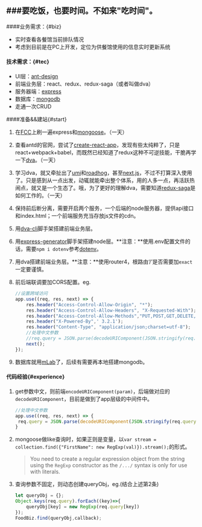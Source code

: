 ###要吃饭，也要时间。不如来"吃时间"。
---
####业务需求：{#biz}

* 实时查看各餐馆当前排队情况
* 考虑到目前是在PC上开发，定位为供餐馆使用的信息实时更新系统

#### 技术需求：{#tec}

* UI层：[ant-design](https://ant.design/index-cn)
* 前端业务层：react、redux、redux-saga（或者叫做dva）
* 服务器端：[express](http://www.expressjs.com.cn/)
* 数据库：[mongodb](https://www.mongodb.com/)
* 走通一次CRUD

####准备&&建站{#start}

1. 在[FCC](https://learn.freecodecamp.org/)上刷一遍express和[mongoose](http://mongoosejs.com/)。（一天）

2. 查看antd的官网，尝试了[create-react-app](https://github.com/facebook/create-react-app)，发现有些太纯粹了，只是react+webpack+babel，而既然已经知道了redux这种不可逆技能，干脆再学一下[dva](https://github.com/dvajs/dva/blob/master/README_zh-CN.md)。（一天）

3. 学习dva，就又牵扯出了[umi](https://umijs.org/)和[roadhog](https://github.com/sorrycc/roadhog/blob/master/README_zh-cn.md)，甚至[next.js](https://nextjs.org/)，不过不打算深入使用了。只是感到从一点出发，动辄就能牵出整个体系，用的人多一点，再活跃热闹点，就又是一个生态了。哦，为了更好的理解dva，需要知道[redux-saga](https://github.com/redux-saga/redux-saga)是如何工作的。（一天）

4. 保持前后断分离，需要开启两个服务，一个后端的node服务器，提供api接口和index.html；一个前端服务充当存放js文件的cdn。

5. 用[dva-cli](https://github.com/dvajs/dva-cli)脚手架搭建前端业务层。

6. 用[express-generator](https://www.npmjs.com/package/express-generator)脚手架搭建node层。**注意：**使用.env配置文件的话，需要`npm i dotenv`参考[dotenv](https://github.com/motdotla/dotenv)。

7. 用dva搭建前端业务层。**注意：**使用router4，根路由‘/’是否需要加`exact`一定要谨慎。

8. 前后端联调要加CORS配置。eg.

   ```js
   //设置跨域访问
   app.use((req, res, next) => {
       res.header("Access-Control-Allow-Origin", "*");
       res.header("Access-Control-Allow-Headers", "X-Requested-With");
       res.header("Access-Control-Allow-Methods","PUT,POST,GET,DELETE,OPTIONS");
       res.header("X-Powered-By",' 3.2.1');
       res.header("Content-Type", "application/json;charset=utf-8");
       //处理中文参数
       //req.query = JSON.parse(decodeURIComponent(JSON.stringify(req.query)));
       next();
   });
   ```

9. 数据库就用[mLab](https://mlab.com/home)了，后续有需要再本地搭建mongodb。

#### 代码经验{#experience}

1. get参数中文，则前端`encodeURIComponent(param)`，后端做对应的`decodeURIComponent`，目前是做到了app层级的中间件中。

   ```js
   //处理中文参数
   app.use((req, res, next) => {
   	req.query = JSON.parse(decodeURIComponent(JSON.stringify(req.query)));
   }
   ```

2. mongoose做like查询时，如果正则是变量，以`var stream = collection.find({"FirstName": new RegExp(val)}).stream();`的形式。

   > You need to create a regular expression object from the string using the `RegExp` constructor as the `/.../` syntax is only for use with literals.

3. 查询参数不固定，则动态创建queryObj，eg.(结合上述第2条)

   ```js
   let queryObj = {};
   Object.keys(req.query).forEach((key)=>{
       queryObj[key] = new RegExp(req.query[key])
   });
   FoodBiz.find(queryObj,callback);
   ```

   ​